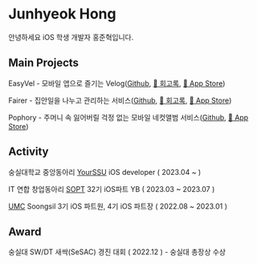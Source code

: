 # Junhyeok Hong

안녕하세요 iOS 학생 개발자 홍준혁입니다.

## Main Projects

EasyVel - 모바일 앱으로 즐기는 Velog([Github](https://github.com/SSUDevelog/EasyVel-iOS), [📄 회고록](https://preyhong.tistory.com/m/16), [🍎 App Store](https://apps.apple.com/kr/app/%EC%9D%B4%EC%A7%80%EB%B2%A8-easyvel/id6448953485))

Fairer - 집안일을 나누고 관리하는 서비스([Github](https://github.com/fairer-iOS/fairer-iOS), [📄 회고록](https://preyhong.tistory.com/m/19), [🍎 App Store](https://apps.apple.com/kr/app/%ED%8E%98%EC%96%B4%EB%9F%AC-fairer/id6451104062))

Pophory - 주머니 속 잃어버릴 걱정 없는 모바일 네컷앨범 서비스([Github](https://github.com/TeamPophory/pophory-iOS), [🍎 App Store](https://apps.apple.com/kr/app/pophory/id6451004060))

## Activity

숭실대학교 중앙동아리 [YourSSU](https://intro.yourssu.com/) iOS developer ( 2023.04 ~ )

IT 연합 창업동아리 [SOPT](https://sopt.org) 32기 iOS파트 YB ( 2023.03 ~ 2023.07 )

[UMC](https://www.makeus.in/umc) Soongsil 3기 iOS 파트원, 4기 iOS 파트장 ( 2022.08 ~ 2023.01 )    

## Award

숭실대 SW/DT 새싹(SeSAC) 경진 대회 ( 2022.12 ) - 숭실대 총장상 수상
